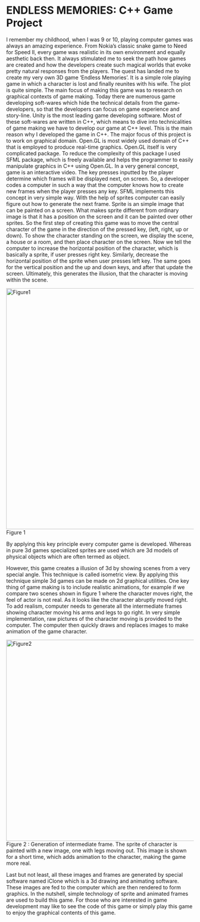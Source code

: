 # ENDLESS MEMORIES: C++ Game Project

I remember my childhood, when I was 9 or 10, playing computer games was always an amazing experience. From Nokia’s classic snake game to Need for Speed II, every game was realistic in its own environment and equally aesthetic back then. It always stimulated me to seek the path how games are created and how the developers create such magical worlds that evoke pretty natural responses from the players.
The quest has landed me to create my very own 3D game ‘Endless Memories’. It is a simple role playing game in which a character is lost and finally reunites with his wife. The plot is quite simple. The main focus of making this game was to research on graphical contexts of game making.
Today there are numerous game developing soft-wares which hide the technical details from the game-developers, so that the developers can focus on game experience and story-line. Unity is the most leading game developing software. Most of these soft-wares are written in C++, which means to dive into technicalities of game making we have to develop our game at C++ level. This is the main reason why I developed the game in C++.
The major focus of this project is to work on graphical domain. Open.GL is most widely used domain of C++ that is employed to produce real-time graphics. Open.GL itself is very complicated package. To reduce the complexity of this package I used SFML package, which is freely available and helps the programmer to easily manipulate graphics in C++ using Open.GL.
In a very general concept, game is an interactive video. The key presses inputted by the player determine which frames will be displayed next, on screen. So, a developer codes a computer in such a way that the computer knows how to create new frames when the player presses any key.
SFML implements this concept in very simple way. With the help of sprites computer can easily figure out how to generate the next frame. Sprite is an simple image that can be painted on a screen. What makes sprite different from ordinary image is that it has a position on the screen and it can be painted over other sprites.
So the first step of creating this game was to move the central character of the game in the direction of the pressed key, (left, right, up or down). To show the character standing on the screen, we display the scene, a house or a room, and then place character on the screen.
Now we tell the computer to increase the horizontal position of the character, which is basically a sprite, if user presses right key. Similarly, decrease the horizontal position of the sprite when user presses left key. The same goes for the vertical position and the up and down keys, and after that update the screen. Ultimately, this generates the illusion, that the character is moving within the scene.

<img width="648" alt="Figure1" src="https://user-images.githubusercontent.com/40882600/134642560-7930f9f4-64d7-4711-9387-b91dddecb20a.png">
Figure 1


By applying this key principle every computer game is developed. Whereas in pure 3d games specialized sprites are used which are 3d models of physical objects which are often termed as object.

However, this game creates a illusion of 3d by showing scenes from a very special angle. This technique is called isometric view. By applying this technique simple 3d games can be made on 2d graphical utilities.
One key thing of game making is to include realistic animations, for example if
we compare two scenes shown in figure 1 where the character moves right, the feel of actor is not real. As it looks like the character abruptly moved right. To add realism, computer needs to generate all the intermediate frames showing character moving his arms and legs to go right.
In very simple implementation, raw pictures of the character moving is provided to the computer. The computer then quickly draws and replaces images to make animation of the game character.

<img width="541" alt="Figure2" src="https://user-images.githubusercontent.com/40882600/134642598-1fa5a5b9-c338-469d-98eb-fb89b304e61d.png">
Figure 2 : Generation of intermediate frame. The sprite of character is painted with a new image, one with legs moving out. This image is shown for a short time, which adds animation to the character, making the game more real.


Last but not least, all these images and frames are generated by special software named iClone which is a 3d drawing and animating software. These images are fed to the computer which are then rendered to form graphics.
In the nutshell, simple technology of sprite and animated frames are used to build this game. For those who are interested in game development may like to see the code of this game or simply play this game to enjoy the graphical contents of this game.
